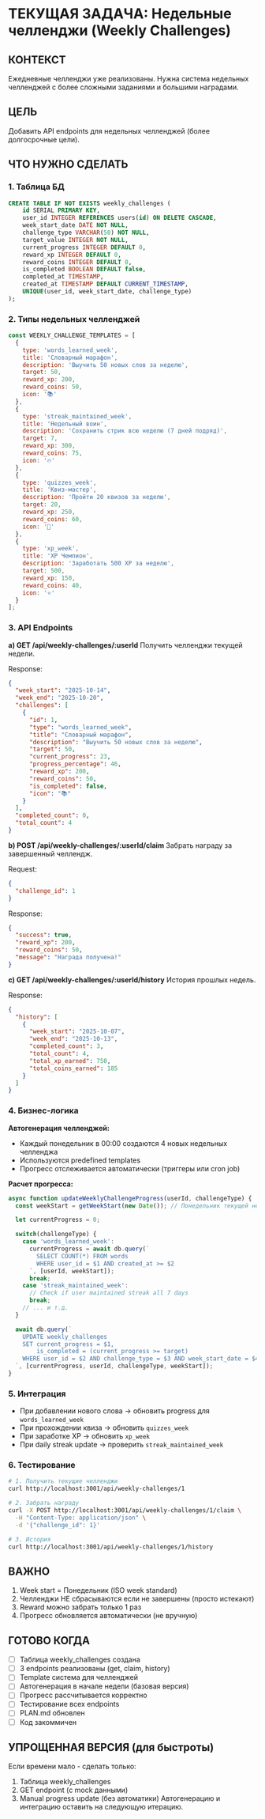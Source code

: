 # ТЕКУЩАЯ ЗАДАЧА: Недельные челленджи (Weekly Challenges)

## КОНТЕКСТ
Ежедневные челленджи уже реализованы. Нужна система недельных челленджей с более сложными заданиями и большими наградами.

## ЦЕЛЬ
Добавить API endpoints для недельных челленджей (более долгосрочные цели).

## ЧТО НУЖНО СДЕЛАТЬ

### 1. Таблица БД

```sql
CREATE TABLE IF NOT EXISTS weekly_challenges (
    id SERIAL PRIMARY KEY,
    user_id INTEGER REFERENCES users(id) ON DELETE CASCADE,
    week_start_date DATE NOT NULL,
    challenge_type VARCHAR(50) NOT NULL,
    target_value INTEGER NOT NULL,
    current_progress INTEGER DEFAULT 0,
    reward_xp INTEGER DEFAULT 0,
    reward_coins INTEGER DEFAULT 0,
    is_completed BOOLEAN DEFAULT false,
    completed_at TIMESTAMP,
    created_at TIMESTAMP DEFAULT CURRENT_TIMESTAMP,
    UNIQUE(user_id, week_start_date, challenge_type)
);
```

### 2. Типы недельных челленджей

```javascript
const WEEKLY_CHALLENGE_TEMPLATES = [
  {
    type: 'words_learned_week',
    title: 'Словарный марафон',
    description: 'Выучить 50 новых слов за неделю',
    target: 50,
    reward_xp: 200,
    reward_coins: 50,
    icon: '📚'
  },
  {
    type: 'streak_maintained_week',
    title: 'Недельный воин',
    description: 'Сохранить стрик всю неделю (7 дней подряд)',
    target: 7,
    reward_xp: 300,
    reward_coins: 75,
    icon: '🔥'
  },
  {
    type: 'quizzes_week',
    title: 'Квиз-мастер',
    description: 'Пройти 20 квизов за неделю',
    target: 20,
    reward_xp: 250,
    reward_coins: 60,
    icon: '🎯'
  },
  {
    type: 'xp_week',
    title: 'XP Чемпион',
    description: 'Заработать 500 XP за неделю',
    target: 500,
    reward_xp: 150,
    reward_coins: 40,
    icon: '⭐'
  }
];
```

### 3. API Endpoints

**a) GET /api/weekly-challenges/:userId**
Получить челленджи текущей недели.

Response:
```json
{
  "week_start": "2025-10-14",
  "week_end": "2025-10-20",
  "challenges": [
    {
      "id": 1,
      "type": "words_learned_week",
      "title": "Словарный марафон",
      "description": "Выучить 50 новых слов за неделю",
      "target": 50,
      "current_progress": 23,
      "progress_percentage": 46,
      "reward_xp": 200,
      "reward_coins": 50,
      "is_completed": false,
      "icon": "📚"
    }
  ],
  "completed_count": 0,
  "total_count": 4
}
```

**b) POST /api/weekly-challenges/:userId/claim**
Забрать награду за завершенный челлендж.

Request:
```json
{
  "challenge_id": 1
}
```

Response:
```json
{
  "success": true,
  "reward_xp": 200,
  "reward_coins": 50,
  "message": "Награда получена!"
}
```

**c) GET /api/weekly-challenges/:userId/history**
История прошлых недель.

Response:
```json
{
  "history": [
    {
      "week_start": "2025-10-07",
      "week_end": "2025-10-13",
      "completed_count": 3,
      "total_count": 4,
      "total_xp_earned": 750,
      "total_coins_earned": 185
    }
  ]
}
```

### 4. Бизнес-логика

**Автогенерация челленджей:**
- Каждый понедельник в 00:00 создаются 4 новых недельных челленджа
- Используются predefined templates
- Прогресс отслеживается автоматически (триггеры или cron job)

**Расчет прогресса:**
```javascript
async function updateWeeklyChallengeProgress(userId, challengeType) {
  const weekStart = getWeekStart(new Date()); // Понедельник текущей недели

  let currentProgress = 0;

  switch(challengeType) {
    case 'words_learned_week':
      currentProgress = await db.query(`
        SELECT COUNT(*) FROM words
        WHERE user_id = $1 AND created_at >= $2
      `, [userId, weekStart]);
      break;
    case 'streak_maintained_week':
      // Check if user maintained streak all 7 days
      break;
    // ... и т.д.
  }

  await db.query(`
    UPDATE weekly_challenges
    SET current_progress = $1,
        is_completed = (current_progress >= target)
    WHERE user_id = $2 AND challenge_type = $3 AND week_start_date = $4
  `, [currentProgress, userId, challengeType, weekStart]);
}
```

### 5. Интеграция

- При добавлении нового слова → обновить progress для `words_learned_week`
- При прохождении квиза → обновить `quizzes_week`
- При заработке XP → обновить `xp_week`
- При daily streak update → проверить `streak_maintained_week`

### 6. Тестирование

```bash
# 1. Получить текущие челленджи
curl http://localhost:3001/api/weekly-challenges/1

# 2. Забрать награду
curl -X POST http://localhost:3001/api/weekly-challenges/1/claim \
  -H "Content-Type: application/json" \
  -d '{"challenge_id": 1}'

# 3. История
curl http://localhost:3001/api/weekly-challenges/1/history
```

## ВАЖНО
1. Week start = Понедельник (ISO week standard)
2. Челленджи НЕ сбрасываются если не завершены (просто истекают)
3. Reward можно забрать только 1 раз
4. Прогресс обновляется автоматически (не вручную)

## ГОТОВО КОГДА
- [ ] Таблица weekly_challenges создана
- [ ] 3 endpoints реализованы (get, claim, history)
- [ ] Template система для челленджей
- [ ] Автогенерация в начале недели (базовая версия)
- [ ] Прогресс рассчитывается корректно
- [ ] Тестирование всех endpoints
- [ ] PLAN.md обновлен
- [ ] Код закоммичен

## УПРОЩЕННАЯ ВЕРСИЯ (для быстроты)
Если времени мало - сделать только:
1. Таблица weekly_challenges
2. GET endpoint (с mock данными)
3. Manual progress update (без автоматики)
Автогенерацию и интеграцию оставить на следующую итерацию.

